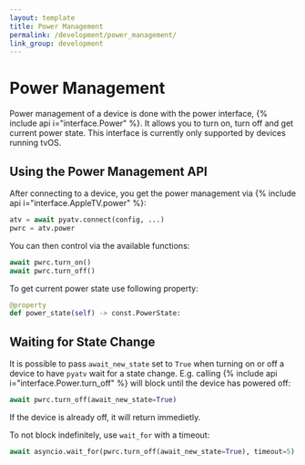 ```yaml
---
layout: template
title: Power Management
permalink: /development/power_management/
link_group: development
---
```

# Power Management

Power management of a device is done with the power interface,
{% include api i="interface.Power" %}. It allows you to turn on, turn off and get current
power state. This interface is currently only supported by devices running tvOS.

## Using the Power Management API

After connecting to a device, you get the power management via {% include api i="interface.AppleTV.power" %}:

```python
atv = await pyatv.connect(config, ...)
pwrc = atv.power
```

You can then control via the available functions:

```python
await pwrc.turn_on()
await pwrc.turn_off()
```

To get current power state use following property:

```python
@property
def power_state(self) -> const.PowerState:
```

## Waiting for State Change

It is possible to pass `await_new_state` set to `True` when turning on
or off a device to have `pyatv` wait for a state change. E.g. calling
{% include api i="interface.Power.turn_off" %} will block until the device
has powered off:

```python
await pwrc.turn_off(await_new_state=True)
```

If the device is already off, it will return immedietly.

To not block indefinitely, use `wait_for` with a timeout:

```python
await asyncio.wait_for(pwrc.turn_off(await_new_state=True), timeout=5)
```
